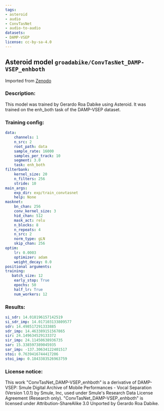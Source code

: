 ```yaml
---
tags:
- asteroid
- audio
- ConvTasNet
- audio-to-audio
datasets:
- DAMP-VSEP
license: cc-by-sa-4.0
---
```


## Asteroid model `groadabike/ConvTasNet_DAMP-VSEP_enhboth`
Imported from [Zenodo](https://zenodo.org/record/3994193)

### Description:
This model was trained by Gerardo Roa Dabike using Asteroid. It was trained on the enh_both task of the DAMP-VSEP dataset.

### Training config:
```yaml
data:
    channels: 1
    n_src: 2
    root_path: data
    sample_rate: 16000
    samples_per_track: 10
    segment: 3.0
    task: enh_both
filterbank:
    kernel_size: 20
    n_filters: 256
    stride: 10
main_args:
    exp_dir: exp/train_convtasnet
    help: None
masknet:
    bn_chan: 256
    conv_kernel_size: 3
    hid_chan: 512
    mask_act: relu
    n_blocks: 8
    n_repeats: 4
    n_src: 2
    norm_type: gLN
    skip_chan: 256
optim:
    lr: 0.0003
    optimizer: adam
    weight_decay: 0.0
positional arguments:
training:
   batch_size: 12
    early_stop: True
    epochs: 50
    half_lr: True
    num_workers: 12
```

### Results:
```yaml
si_sdr: 14.018196157142519
si_sdr_imp: 14.017103133809577
sdr: 14.498517291333885
sdr_imp: 14.463389151567865
sir: 24.149634529133372
sir_imp: 24.11450638936735
sar: 15.338597389045935
sar_imp: -137.30634122401517
stoi: 0.7639416744417206
stoi_imp: 0.1843383526963759
```

### License notice:
This work "ConvTasNet_DAMP-VSEP_enhboth" is a derivative of DAMP-VSEP: Smule Digital Archive of Mobile Performances - Vocal Separation (Version 1.0.1) by Smule, Inc, used under Smule's Research Data License Agreement (Research only). "ConvTasNet_DAMP-VSEP_enhboth" is licensed under Attribution-ShareAlike 3.0 Unported by Gerardo Roa Dabike.

